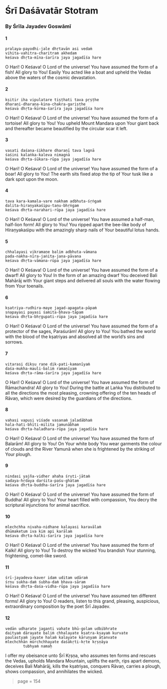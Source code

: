 # Śrī Daśāvatār Stotram

### By Śrīla Jayadev Goswāmī

#### 1

    pralaya-payodhi-jale dhṛtavān asi vedaṁ
    vihita-vahitra-charitram akhedam
    keśava dhṛta-mīna-śarīra jaya jagadīśa hare

O Hari! O Keśava! O Lord of the universe! You have assumed the form of a fish! All glory to You! Easily You acted like a boat and upheld the Vedas above the waters of the cosmic devastation.

#### 2

    kṣitir iha vipulatare tiṣṭhati tava pṛṣṭhe
    dharaṇi-dharaṇa-kina-chakra-gariṣṭhe
    keśava dhṛta-kūrma-śarīra jaya jagadīśa hare

O Hari! O Keśava! O Lord of the universe! You have assumed the form of a tortoise! All glory to You! You upheld Mount Mandara upon Your giant back and thereafter became beautified by the circular scar it left.

#### 3

    vasati daśana-śikhare dharaṇī tava lagnā
    śaśini kalaṅka-kaleva nimagnā
    keśava dhṛta-śūkara-rūpa jaya jagadīśa hare

O Hari! O Keśava! O Lord of the universe! You have assumed the form of a boar! All glory to You! The earth sits fixed atop the tip of Your tusk like a dark spot upon the moon.

#### 4

    tava kara-kamala-vare nakham adbhuta-śṛṅgaṁ
    dalita-hiraṇyakaśipu-tanu-bhṛṅgam
    keśava dhṛta-narahari-rūpa jaya jagadīśa hare

O Hari! O Keśava! O Lord of the universe! You have assumed a half-man, half-lion form! All glory to You! You ripped apart the bee-like body of Hiraṇyakaśipu with the amazingly sharp nails of Your beautiful lotus hands.

#### 5

    chhalayasi vikramaṇe balim adbhuta-vāmana
    pada-nakha-nīra-janita-jana-pāvana
    keśava dhṛta-vāmana-rūpa jaya jagadīśa hare

O Hari! O Keśava! O Lord of the universe! You have assumed the form of a dwarf! All glory to You! In the form of an amazing dwarf You deceived Bali Mahārāj with Your giant steps and delivered all souls with the water flowing from Your toenails.

#### 6

    kṣatriya-rudhira-maye jagad-apagata-pāpaṁ
    snapayasi payasi śamita-bhava-tāpam
    keśava dhṛta-bhṛgupati-rūpa jaya jagadīśa hare

O Hari! O Keśava! O Lord of the universe! You have assumed the form of a protector of the sages, Paraśurām! All glory to You! You bathed the world with the blood of the kṣatriyas and absolved all the world’s sins and sorrows.

#### 7

    vitarasi dikṣu raṇe dik-pati-kamanīyaṁ
    daśa-mukha-mauli-baliṁ ramaṇīyam
    keśava dhṛta-rāma-śarīra jaya jagadīśa hare

O Hari! O Keśava! O Lord of the universe! You have assumed the form of Rāmachandra! All glory to You! During the battle at Laṅka You distributed to all the directions the most pleasing, crowning offering of the ten heads of Rāvaṇ, which were desired by the guardians of the directions.

#### 8

    vahasi vapuṣi viśade vasanaṁ jaladābhaṁ
    hala-hati-bhīti-milita jamunābham
    keśava dhṛta-haladhara-rūpa jaya jagadīśa hare

O Hari! O Keśava! O Lord of the universe! You have assumed the form of Balarām! All glory to You! On Your white body You wear garments the colour of clouds and the River Yamunā when she is frightened by the striking of Your plough.

#### 9

    nindasi yajña-vidher ahaha śruti-jātaṁ
    sadaya-hṛdaya darśita-paśu-ghātam
    keśava dhṛta-buddha-śarīra jaya jagadīśa hare

O Hari! O Keśava! O Lord of the universe! You have assumed the form of Buddha! All glory to You! Your heart filled with compassion, You decry the scriptural injunctions for animal sacrifice.

#### 10

    mlechchha nivaha-nidhane kalayasi karavālaṁ
    dhūmaketum iva kim api karālam
    keśava dhṛta-kalki-śarīra jaya jagadīśa hare

O Hari! O Keśava! O Lord of the universe! You have assumed the form of Kalki! All glory to You! To destroy the wicked You brandish Your stunning, frightening, comet-like sword.

#### 11

    śrī-jayadeva-kaver idam uditam udāraṁ
    śṛṇu sukha-daṁ śubha-daṁ bhava-sāram
    keśava dhṛta-daśa-vidha-rūpa jaya jagadīśa hare

O Hari! O Keśava! O Lord of the universe! You have assumed ten different forms! All glory to You! O readers, listen to this grand, pleasing, auspicious, extraordinary composition by the poet Śrī Jayadev.

#### 12

    vedān udharate jaganti vahate bhū-golam udbibhrate
    daityaṁ dārayate baliṁ chhalayate kṣatra-kṣayaṁ kurvate
    paulastyaṁ jayate halaṁ kalayate kāruṇyam ātanvate
    mlechchhān mūrchchhayate daśākṛti-kṛte kṛṣṇāya
            tubhyaṁ namaḥ

I offer my obeisance unto Śrī Kṛṣṇa, who assumes ten forms and rescues the Vedas, upholds Mandara Mountain, uplifts the earth, rips apart demons, deceives Bali Mahārāj, kills the kṣatriyas, conquers Rāvaṇ, carries a plough, shows compassion, and annihilates the wicked.


> page = 154
